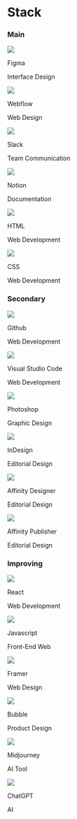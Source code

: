 # Stack

### Main

<div class="flex-grid">
    <div class="card-background col">
        <div class="card-icon">
            <img src="images/stack-figma.svg">
        </div>
        <div class="card-description">
            <p class="card-title">Figma</pp>
            <p class="card-paragraph">Interface Design</p>
        </div>
    </div>
    <div class="card-background col">
        <div class="card-icon">
            <img src="images/stack-webflow.svg">
        </div>
        <div class="card-description">
            <p class="card-title">Webflow</p>
            <p class="card-paragraph">Web Design</p>
        </div>
    </div>
</div>
<div class="flex-grid">
    <div class="card-background col">
        <div class="card-icon">
            <img src="images/stack-slack.svg">
        </div>
        <div class="card-description">
            <p class="card-title">Slack</p>
            <p class="card-paragraph">Team Communication</p>
        </div>
    </div>
    <div class="card-background col">
        <div class="card-icon">
            <img src="images/stack-notion.svg">
        </div>
        <div class="card-description">
            <p class="card-title">Notion</p>
            <p class="card-paragraph">Documentation</p>
        </div>
    </div>          
</div>
<div class="flex-grid">
    <div class="card-background col">
        <div class="card-icon">
            <img src="images/stack-html5.svg">
        </div>
        <div class="card-description">
            <p class="card-title">HTML</p>
            <p class="card-paragraph">Web Development</p>
        </div>
    </div>
    <div class="card-background col">
        <div class="card-icon">
            <img src="images/stack-css3.svg">
        </div>
        <div class="card-description">
            <p class="card-title">CSS</p>
            <p class="card-paragraph">Web Development</p>
        </div>
    </div>
</div>

### Secondary

<div class="flex-grid">
    <div class="card-background col">
        <div class="card-icon">
            <img src="images/stack-github.svg">
        </div>
        <div class="card-description">
            <p class="card-title">Github</p>
            <p class="card-paragraph">Web Development</p>
        </div>
    </div>
    <div class="card-background col">
        <div class="card-icon">
            <img src="images/stack-visual-studio-code.svg">
        </div>
        <div class="card-description">
            <p class="card-title">Visual Studio Code</p>
            <p class="card-paragraph">Web Development</p>
        </div>
    </div>
</div>
<div class="flex-grid">
    <div class="card-background col">
        <div class="card-icon">
            <img src="images/stack-photoshop.svg">
        </div>
        <div class="card-description">
            <p class="card-title">Photoshop</p>
            <p class="card-paragraph">Graphic Design</p>
        </div>
    </div>
    <div class="card-background col">
        <div class="card-icon">
            <img src="images/stack-indesign.svg">
        </div>
        <div class="card-description">
            <p class="card-title">InDesign</p>
            <p class="card-paragraph">Editorial Design</p>
        </div>
    </div>
</div>
<div class="flex-grid">
    <div class="card-background col">
        <div class="card-icon">
            <img src="images/stack-affinity-designer.svg">
        </div>
        <div class="card-description">
            <p class="card-title">Affinity Designer</p>
            <p class="card-paragraph">Editorial Design</p>
        </div>
    </div>
    <div class="card-background col">
        <div class="card-icon">
            <img src="images/stack-affinity-publisher.svg">
        </div>
        <div class="card-description">
            <p class="card-title">Affinity Publisher</p>
            <p class="card-paragraph">Editorial Design</p>
        </div>
    </div>
</div>

### Improving

<div class="flex-grid">
    <div class="card-background col">
        <div class="card-icon">
            <img src="images/stack-react.svg">
        </div>
        <div class="card-description">
            <p class="card-title">React</p>
            <p class="card-paragraph">Web Development</p>
        </div>
    </div>
    <div class="card-background col">
        <div class="card-icon">
            <img src="images/stack-javascript.svg">
        </div>
        <div class="card-description">
            <p class="card-title">Javascript</p>
            <p class="card-paragraph">Front-End Web </p>
        </div>
    </div>
</div>
<div class="flex-grid">
    <div class="card-background col">
        <div class="card-icon">
            <img src="images/stack-framer.svg">
        </div>
        <div class="card-description">
            <p class="card-title">Framer</p>
            <p class="card-paragraph">Web Design</p>
        </div>
    </div>
    <div class="card-background col">
        <div class="card-icon">
            <img src="images/stack-bubble.svg">
        </div>
        <div class="card-description">
            <p class="card-title">Bubble</p>
            <p class="card-paragraph">Product Design</p>
        </div>
    </div>
</div>
<div class="flex-grid">
    <div class="card-background col">
        <div class="card-icon">
            <img src="images/stack-midjourney.svg">
        </div>
        <div class="card-description">
            <p class="card-title">Midjourney</p>
            <p class="card-paragraph">AI Tool</p>
        </div>
    </div>
    <div class="card-background col">
        <div class="card-icon">
            <img src="images/stack-chatgpt.svg">
        </div>
        <div class="card-description">
            <p class="card-title">ChatGPT</p>
            <p class="card-paragraph">AI</p>
        </div>
    </div>
</div>
